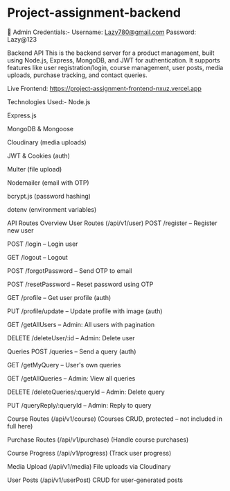 # Project-assignment-backend

🔐 Admin Credentials:-
Username: Lazy780@gmail.com
Password: Lazy@123


Backend API 
This is the backend server for a product management, built using Node.js, Express, MongoDB, and JWT for authentication. It supports features like user registration/login, course management, user posts, media uploads, purchase tracking, and contact queries.

Live Frontend: https://project-assignment-frontend-nxuz.vercel.app

Technologies Used:-
Node.js

Express.js

MongoDB & Mongoose

Cloudinary (media uploads)

JWT & Cookies (auth)

Multer (file upload)

Nodemailer (email with OTP)

bcrypt.js (password hashing)

dotenv (environment variables)


API Routes Overview
User Routes (/api/v1/user)
POST /register – Register new user

POST /login – Login user

GET /logout – Logout

POST /forgotPassword – Send OTP to email

POST /resetPassword – Reset password using OTP

GET /profile – Get user profile (auth)

PUT /profile/update – Update profile with image (auth)

GET /getAllUsers – Admin: All users with pagination

DELETE /deleteUser/:id – Admin: Delete user


Queries
POST /queries – Send a query (auth)

GET /getMyQuery – User's own queries

GET /getAllQueries – Admin: View all queries

DELETE /deleteQueries/:queryId – Admin: Delete query

PUT /queryReply/:queryId – Admin: Reply to query


Course Routes (/api/v1/course)
(Courses CRUD, protected – not included in full here)

Purchase Routes (/api/v1/purchase)
(Handle course purchases)

Course Progress (/api/v1/progress)
(Track user progress)

Media Upload (/api/v1/media)
File uploads via Cloudinary

User Posts (/api/v1/userPost)
CRUD for user-generated posts